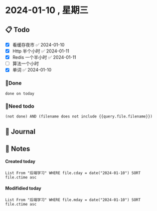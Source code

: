 # 2024-01-10 , 星期三

## 📋 Todo
- [x] 看缓存夜市 ✅ 2024-01-10
- [x] Http 半个小时 ✅ 2024-01-11
- [x] Redis 一个半小时 ✅ 2024-01-11
- [ ] 算法一个小时
- [x] 单词 ✅ 2024-01-10

### 🍰Done
```tasks
done on today
```

### 🍕Need todo
```tasks
(not done) AND (filename does not include {{query.file.filename}}) 
```
## 📆 Journal


## 📑 Notes


#### Created today

```dataview
List From "后端学习" WHERE file.cday = date("2024-01-10") SORT file.ctime asc
```


#### Modifidied today

```dataview
List From "后端学习" WHERE file.mday = date("2024-01-10") SORT file.ctime asc
```